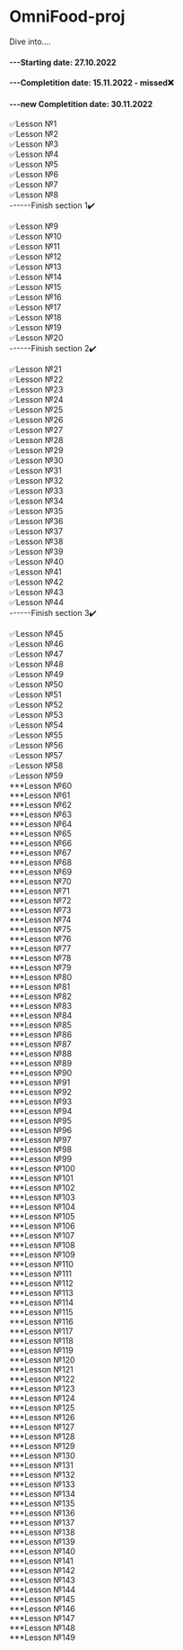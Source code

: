 # OmniFood-proj

Dive into....   

#### ---Starting date: 27.10.2022    
#### ---Completition date: 15.11.2022  - missed❌  
#### ---new Completition date: 30.11.2022
  
  
✅Lesson №1    
✅Lesson №2  
✅Lesson №3  
✅Lesson №4  
✅Lesson №5  
✅Lesson №6   
✅Lesson №7   
✅Lesson №8   
------Finish section 1✔️

✅Lesson №9   
✅Lesson №10   
✅Lesson №11   
✅Lesson №12   
✅Lesson №13   
✅Lesson №14  
✅Lesson №15  
✅Lesson №16   
✅Lesson №17   
✅Lesson №18    
✅Lesson №19     
✅Lesson №20   
------Finish section 2✔️

✅Lesson №21     
✅Lesson №22    
✅Lesson №23     
✅Lesson №24    
✅Lesson №25    
✅Lesson №26  
✅Lesson №27  
✅Lesson №28  
✅Lesson №29  
✅Lesson №30  
✅Lesson №31  
✅Lesson №32  
✅Lesson №33  
✅Lesson №34  
✅Lesson №35  
✅Lesson №36  
✅Lesson №37  
✅Lesson №38  
✅Lesson №39  
✅Lesson №40  
✅Lesson №41  
✅Lesson №42  
✅Lesson №43  
✅Lesson №44   
------Finish section 3✔️

✅Lesson №45  
✅Lesson №46  
✅Lesson №47  
✅Lesson №48  
✅Lesson №49  
✅Lesson №50  
✅Lesson №51  
✅Lesson №52  
✅Lesson №53  
✅Lesson №54  
✅Lesson №55  
✅Lesson №56  
✅Lesson №57  
✅Lesson №58  
✅Lesson №59  
***Lesson №60  
***Lesson №61  
***Lesson №62  
***Lesson №63  
***Lesson №64  
***Lesson №65  
***Lesson №66  
***Lesson №67  
***Lesson №68  
***Lesson №69  
***Lesson №70  
***Lesson №71  
***Lesson №72  
***Lesson №73  
***Lesson №74  
***Lesson №75  
***Lesson №76  
***Lesson №77  
***Lesson №78  
***Lesson №79  
***Lesson №80  
***Lesson №81  
***Lesson №82  
***Lesson №83  
***Lesson №84   
***Lesson №85  
***Lesson №86  
***Lesson №87  
***Lesson №88  
***Lesson №89  
***Lesson №90  
***Lesson №91  
***Lesson №92  
***Lesson №93  
***Lesson №94  
***Lesson №95  
***Lesson №96  
***Lesson №97  
***Lesson №98  
***Lesson №99  
***Lesson №100  
***Lesson №101  
***Lesson №102  
***Lesson №103  
***Lesson №104  
***Lesson №105  
***Lesson №106  
***Lesson №107  
***Lesson №108  
***Lesson №109  
***Lesson №110  
***Lesson №111  
***Lesson №112  
***Lesson №113  
***Lesson №114  
***Lesson №115  
***Lesson №116  
***Lesson №117  
***Lesson №118  
***Lesson №119  
***Lesson №120  
***Lesson №121  
***Lesson №122  
***Lesson №123  
***Lesson №124  
***Lesson №125  
***Lesson №126  
***Lesson №127  
***Lesson №128  
***Lesson №129  
***Lesson №130  
***Lesson №131  
***Lesson №132  
***Lesson №133  
***Lesson №134  
***Lesson №135  
***Lesson №136  
***Lesson №137  
***Lesson №138  
***Lesson №139  
***Lesson №140  
***Lesson №141  
***Lesson №142  
***Lesson №143  
***Lesson №144  
***Lesson №145  
***Lesson №146  
***Lesson №147  
***Lesson №148  
***Lesson №149

